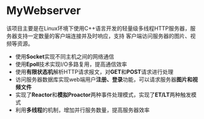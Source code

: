 # MyWebserver
该项目主要是在Linux环境下使用C++语言开发的轻量级多线程HTTP服务器，服务器支持一定数量的客户端连接并及时响应，支持 客户端访问服务器的图片、视频等资源。

* 使用**Socket**实现不同主机之间的网络通信
* 使用**Epoll**技术实现I/O多路复用，提高通信效率
* 使用**有限状态机**解析HTTP请求报文，对**GET**和**POST**请求进行处理
* 访问服务器数据库实现web端用户**注册、登录**功能，可以请求服务器**图片和视频文件**
* 实现了**Reactor**和**模拟Proactor**两种事件处理模式，实现了**ET/LT**两种触发模式
* 利用**多线程**的机制，增加并行服务数量，提高服务器效率
